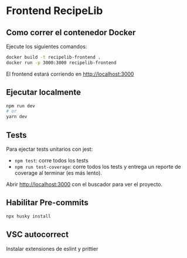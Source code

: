 # Frontend RecipeLib

## Como correr el contenedor Docker

Ejecute los siguientes comandos:

```bash
docker build -t recipelib-frontend .
docker run -p 3000:3000 recipelib-frontend
```

El frontend estará corriendo en [http://localhost:3000](http://localhost:3000)

## Ejecutar localmente

```bash
npm run dev
# or
yarn dev
```

## Tests

Para ejectar tests unitarios con jest:

- `npm test`: corre todos los tests
- `npm run test-coverage`: corre todos los tests y entrega un reporte de coverage al terminar (es más lento).

Abrir [http://localhost:3000](http://localhost:3000) con el buscador para ver el proyecto.

## Habilitar Pre-commits

```bash
npx husky install
```

## VSC autocorrect

Instalar extensiones de eslint y prittier
